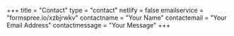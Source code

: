 +++
title = "Contact"
type = "contact"
netlify = false
emailservice = "formspree.io/xzbjrwkv"
contactname = "Your Name"
contactemail = "Your Email Address"
contactmessage = "Your Message"
+++
